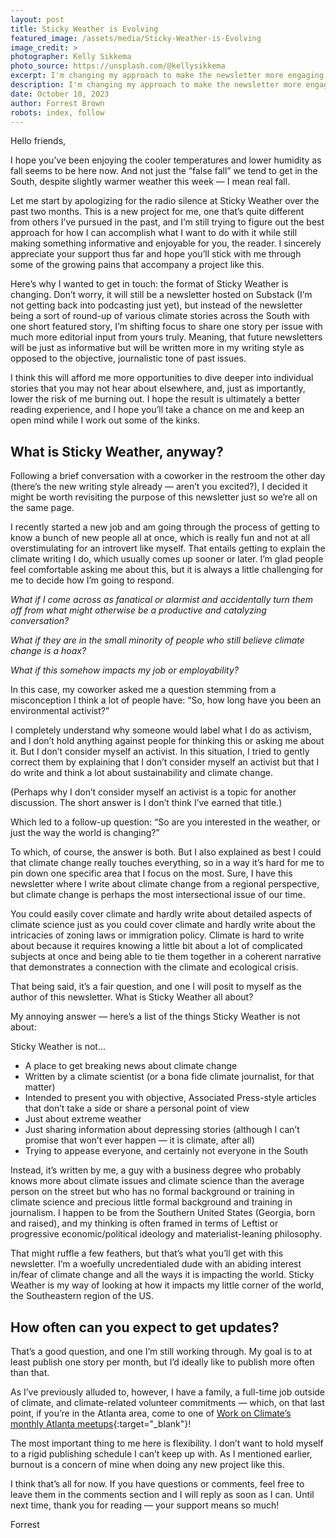 ```yaml
---
layout: post
title: Sticky Weather is Evolving
featured_image: /assets/media/Sticky-Weather-is-Evolving
image_credit: >
photographer: Kelly Sikkema
photo_source: https://unsplash.com/@kellysikkema
excerpt: I'm changing my approach to make the newsletter more engaging, informative, and sustainable.
description: I'm changing my approach to make the newsletter more engaging, informative, and sustainable.
date: October 10, 2023
author: Forrest Brown
robots: index, follow
---
```


Hello friends,

I hope you’ve been enjoying the cooler temperatures and lower humidity as fall seems to be here now. And not just the “false fall” we tend to get in the South, despite slightly warmer weather this week — I mean real fall.

Let me start by apologizing for the radio silence at Sticky Weather over the past two months. This is a new project for me, one that’s quite different from others I’ve pursued in the past, and I’m still trying to figure out the best approach for how I can accomplish what I want to do with it while still making something informative and enjoyable for you, the reader. I sincerely appreciate your support thus far and hope you’ll stick with me through some of the growing pains that accompany a project like this.

Here’s why I wanted to get in touch: the format of Sticky Weather is changing. Don’t worry, it will still be a newsletter hosted on Substack (I’m not getting back into podcasting just yet), but instead of the newsletter being a sort of round-up of various climate stories across the South with one short featured story, I’m shifting focus to share one story per issue with much more editorial input from yours truly. Meaning, that future newsletters will be just as informative but will be written more in my writing style as opposed to the objective, journalistic tone of past issues.

I think this will afford me more opportunities to dive deeper into individual stories that you may not hear about elsewhere, and, just as importantly, lower the risk of me burning out. I hope the result is ultimately a better reading experience, and I hope you’ll take a chance on me and keep an open mind while I work out some of the kinks.
## What is Sticky Weather, anyway?
Following a brief conversation with a coworker in the restroom the other day (there’s the new writing style already — aren’t you excited?), I decided it might be worth revisiting the purpose of this newsletter just so we’re all on the same page.

I recently started a new job and am going through the process of getting to know a bunch of new people all at once, which is really fun and not at all overstimulating for an introvert like myself. That entails getting to explain the climate writing I do, which usually comes up sooner or later. I’m glad people feel comfortable asking me about this, but it is always a little challenging for me to decide how I’m going to respond.

_What if I come across as fanatical or alarmist and accidentally turn them off from what might otherwise be a productive and catalyzing conversation?_

_What if they are in the small minority of people who still believe climate change is a hoax?_

_What if this somehow impacts my job or employability?_

In this case, my coworker asked me a question stemming from a misconception I think a lot of people have: “So, how long have you been an environmental activist?”

I completely understand why someone would label what I do as activism, and I don’t hold anything against people for thinking this or asking me about it. But I don’t consider myself an activist. In this situation, I tried to gently correct them by explaining that I don’t consider myself an activist but that I do write and think a lot about sustainability and climate change.

(Perhaps why I don’t consider myself an activist is a topic for another discussion. The short answer is I don’t think I’ve earned that title.)

Which led to a follow-up question: “So are you interested in the weather, or just the way the world is changing?”

To which, of course, the answer is both. But I also explained as best I could that climate change really touches everything, so in a way it’s hard for me to pin down one specific area that I focus on the most. Sure, I have this newsletter where I write about climate change from a regional perspective, but climate change is perhaps the most intersectional issue of our time.

You could easily cover climate and hardly write about detailed aspects of climate science just as you could cover climate and hardly write about the intricacies of zoning laws or immigration policy. Climate is hard to write about because it requires knowing a little bit about a lot of complicated subjects at once and being able to tie them together in a coherent narrative that demonstrates a connection with the climate and ecological crisis.

That being said, it’s a fair question, and one I will posit to myself as the author of this newsletter. What is Sticky Weather all about?

My annoying answer — here’s a list of the things Sticky Weather is not about:

Sticky Weather is not…
- A place to get breaking news about climate change
- Written by a climate scientist (or a bona fide climate journalist, for that matter)
- Intended to present you with objective, Associated Press-style articles that don’t take a side or share a personal point of view
- Just about extreme weather
- Just sharing information about depressing stories (although I can’t promise that won’t ever happen — it is climate, after all)
- Trying to appease everyone, and certainly not everyone in the South

Instead, it’s written by me, a guy with a business degree who probably knows more about climate issues and climate science than the average person on the street but who has no formal background or training in climate science and precious little formal background and training in journalism. I happen to be from the Southern United States (Georgia, born and raised), and my thinking is often framed in terms of Leftist or progressive economic/political ideology and materialist-leaning philosophy.

That might ruffle a few feathers, but that’s what you’ll get with this newsletter. I’m a woefully uncredentialed dude with an abiding interest in/fear of climate change and all the ways it is impacting the world. Sticky Weather is my way of looking at how it impacts my little corner of the world, the Southeastern region of the US.
## How often can you expect to get updates?
That’s a good question, and one I’m still working through. My goal is to at least publish one story per month, but I’d ideally like to publish more often than that.

As I’ve previously alluded to, however, I have a family, a full-time job outside of climate, and climate-related volunteer commitments — which, on that last point, if you’re in the Atlanta area, come to one of [Work on Climate’s monthly Atlanta meetups](https://www.eventbrite.com/e/work-on-climate-meet-atlanta-monthly-climate-networking-tickets-491922682987?aff=oddtdtcreator){:target="_blank"}!

The most important thing to me here is flexibility. I don’t want to hold myself to a rigid publishing schedule I can’t keep up with. As I mentioned earlier, burnout is a concern of mine when doing any new project like this.

I think that’s all for now. If you have questions or comments, feel free to leave them in the comments section and I will reply as soon as I can. Until next time, thank you for reading — your support means so much!

Forrest